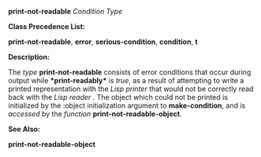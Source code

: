 **print-not-readable** *Condition Type* 



**Class Precedence List:** 



**print-not-readable**, **error**, **serious-condition**, **condition**, **t** 



**Description:** 



The *type* **print-not-readable** consists of error conditions that occur during output while **\*print-readably\*** is *true*, as a result of attempting to write a printed representation with the *Lisp printer* that would not be correctly read back with the *Lisp reader* . The object which could not be printed is initialized by the :object initialization argument to **make-condition**, and is *accessed* by the *function* **print-not-readable-object**. 



**See Also:** 



**print-not-readable-object** 




